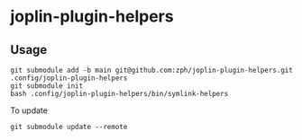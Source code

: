 # joplin-plugin-helpers

## Usage

```
git submodule add -b main git@github.com:zph/joplin-plugin-helpers.git .config/joplin-plugin-helpers
git submodule init
bash .config/joplin-plugin-helpers/bin/symlink-helpers
```

To update

```
git submodule update --remote
```
